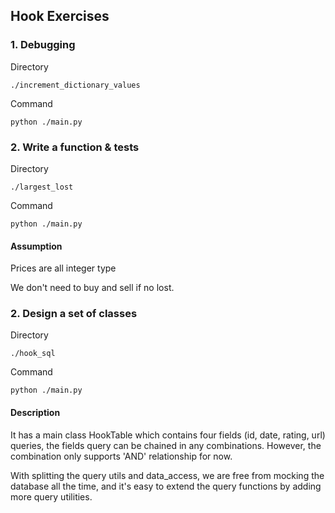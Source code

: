 ## Hook Exercises

### 1. Debugging 
Directory 
```
./increment_dictionary_values
```
Command
```
python ./main.py
```

### 2. Write a function & tests 
Directory 
```
./largest_lost
```
Command
```
python ./main.py
```
#### Assumption
Prices are all integer type

We don't need to buy and sell if no lost.

### 2. Design a set of classes
Directory 
```
./hook_sql
```
Command
```
python ./main.py
```
#### Description
It has a main class HookTable which contains four fields (id, date, rating, url) queries,
the fields query can be chained in any combinations. However, the combination only supports
'AND' relationship for now. 

With splitting the query utils and data_access, we are free from mocking the database all the time,
and it's easy to extend the query functions by adding more query utilities.